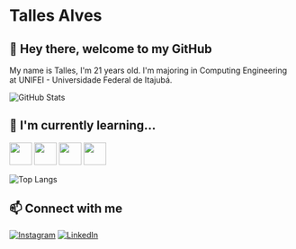 # Talles Alves

## 🙂 Hey there, welcome to my GitHub
My name is Talles, I'm 21 years old. I'm majoring in Computing Engineering at UNIFEI - Universidade Federal de Itajubá.

![GitHub Stats](https://github-readme-stats.vercel.app/api?username=Tsplay25&theme=transparent&bg_color=000&border_color=30A3DC&show_icons=true&icon_color=30A3DC&title_color=E94D5F&text_color=FFF)

## 📖 I'm currently learning...
<img loading="lazy" src="https://cdn.jsdelivr.net/gh/devicons/devicon/icons/javascript/javascript-plain.svg" height="40" width="40"/>          <img loading="lazy" src="https://cdn.jsdelivr.net/gh/devicons/devicon/icons/typescript/typescript-plain.svg" height="40" width="40"/>          <img loading="lazy" src="https://cdn.jsdelivr.net/gh/devicons/devicon/icons/react/react-original.svg" height="40" width="40"/>          <img loading="lazy" src="https://cdn.jsdelivr.net/gh/devicons/devicon/icons/python/python-original.svg" height="40" width="40"/>

![Top Langs](https://github-readme-stats-git-masterrstaa-rickstaa.vercel.app/api/top-langs/?username=Tsplay25&bg_color=000&border_color=30A3DC&title_color=E94D5F&text_color=FFF) 
          
## 📫 Connect with me
[![Instagram](https://img.shields.io/badge/Instagram-000?style=for-the-badge&logo=instagram)](https://www.instagram.com/t.alves02/)
[![LinkedIn](https://img.shields.io/badge/LinkedIn-000?style=for-the-badge&logo=linkedin&logoColor=0E76A8)](https://www.linkedin.com/in/t-alvesdm/)



<!--
**Tsplay25/Tsplay25** is a ✨ _special_ ✨ repository because its `README.md` (this file) appears on your GitHub profile.

Here are some ideas to get you started:

- 🔭 I’m currently working on ...
- 🌱 I’m currently learning ...
- 👯 I’m looking to collaborate on ...
- 🤔 I’m looking for help with ...
- 💬 Ask me about ...
- 📫 How to reach me: ...
- 😄 Pronouns: ...
- ⚡ Fun fact: ...
-->
